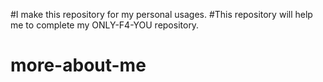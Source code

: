 #I make this repository for my personal usages.
#This repository will help me to complete my ONLY-F4-YOU repository.
# more-about-me
